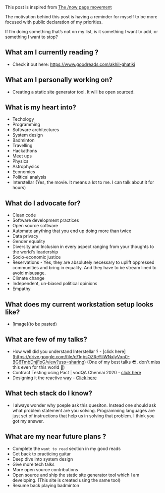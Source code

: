 This post is inspired from [The /now page movement](https://sive.rs/nowff)

The motivation behind this post is having a reminder for myself to be more focused with public declaration of my priorities.

If I’m doing something that’s not on my list, is it something I want to add, or something I want to stop?

## What am I currently reading ?

- Check it out here: https://www.goodreads.com/akhil-ghatiki

## What am I personally working on?

- Creating a static site generator tool. It will be open sourced.

## What is my heart into?

- Techology
- Programming
- Software architectures
- System design
- Badminton
- Travelling
- Hackathons
- Meet ups
- Physics
- Astrophysics
- Economics
- Political analysis
- Interstellar (Yes, the movie. It means a lot to me. I can talk about it for hours)

## What do I advocate for?

- Clean code
- Software development practices
- Open source software
- Automate anything that you end up doing more than twice
- Data privacy
- Gender equality
- Diversity and Inclusion in every aspect ranging from your thoughts to the world's leadership
- Socio-economic justice
- Reservations - Yes, they are absolutely necessary to uplift oppressed communities and bring in equality. And they have to be stream lined to avoid misusage.
- Climate change
- Independent, un-biased political opinions
- Empathy

## What does my current workstation setup looks like?

- [image](to be pasted)

## What are few of my talks?

- How well did you understand Interstellar ? - [click here] (https://drive.google.com/file/d/1qbsOZReYliWNxIyVxn0-BG6TmbDnjFpG/view?usp=sharing) (One of my best talks 😎, don't miss this even for this world 🤪)
- Contract Testing using Pact | vodQA Chennai 2020 - [click here](https://www.youtube.com/watch?v=bNfhSLc6jF8&t=301s)
- Designing it the reactive way - [Click here](https://drive.google.com/file/d/1NqjUOA_7l7vUJxJQIxVUELGKOCjUxivd/view?usp=sharing)

## What tech stack do I know?

- I always wonder why poeple ask this quesiton. Instead one should ask what problem statement are you solving. Programming languages are just set of instructions that help us in solving that problem. I think you got my answer.

## What are my near future plans ?

- Complete the `want to read` section in my good reads
- Get back to practicing guitar
- Deep dive into system design
- Give more tech talks
- More open source contributions
- Open source and ship the static site generator tool which I am developing. (This site is created using the same tool)
- Resume back playing badminton

